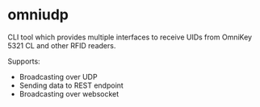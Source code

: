omniudp
======

CLI tool which provides multiple interfaces to receive UIDs from OmniKey 5321 CL and other RFID readers.

Supports:
- Broadcasting over UDP
- Sending data to REST endpoint
- Broadcasting over websocket
